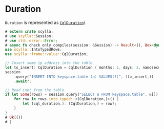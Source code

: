 # Duration
`Duration` is represented as [`CqlDuration`](https://docs.rs/scylla/latest/scylla/frame/value/struct.CqlDuration.html)\

```rust
# extern crate scylla;
# use scylla::Session;
# use std::error::Error;
# async fn check_only_compiles(session: &Session) -> Result<(), Box<dyn Error>> {
use scylla::IntoTypedRows;
use scylla::frame::value::CqlDuration;

// Insert some ip address into the table
let to_insert: CqlDuration = CqlDuration { months: 1, days: 2, nanoseconds: 3 };
session
    .query("INSERT INTO keyspace.table (a) VALUES(?)", (to_insert,))
    .await?;

// Read inet from the table
if let Some(rows) = session.query("SELECT a FROM keyspace.table", &[]).await?.rows {
    for row in rows.into_typed::<(CqlDuration,)>() {
        let (cql_duration,): (CqlDuration,) = row?;
    }
}
# Ok(())
# }
```